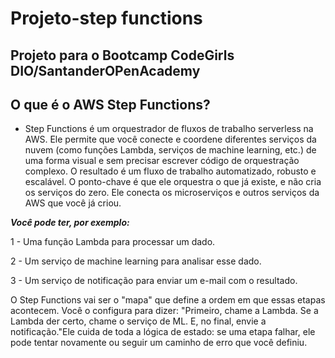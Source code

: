 # Projeto-step functions
Projeto para o Bootcamp CodeGirls DIO/SantanderOPenAcademy
---
## O que é o AWS Step Functions?
* Step Functions é um orquestrador de fluxos de trabalho serverless na AWS. Ele permite que você conecte e coordene diferentes serviços da nuvem (como funções Lambda, serviços de machine learning, etc.) de uma forma visual e sem precisar escrever código de orquestração complexo. O resultado é um fluxo de trabalho automatizado, robusto e escalável. O ponto-chave é que ele orquestra o que já existe, e não cria os serviços do zero. Ele conecta os microserviços e outros serviços da AWS que você já criou.

***Você pode ter, por exemplo:***

1 - Uma função Lambda para processar um dado.

2 - Um serviço de machine learning para analisar esse dado.

3 - Um serviço de notificação para enviar um e-mail com o resultado.

O Step Functions vai ser o "mapa" que define a ordem em que essas etapas acontecem. Você o configura para dizer: "Primeiro, chame a Lambda. Se a Lambda der certo, chame o serviço de ML. E, no final, envie a notificação."Ele cuida de toda a lógica de estado: se uma etapa falhar, ele pode tentar novamente ou seguir um caminho de erro que você definiu.
